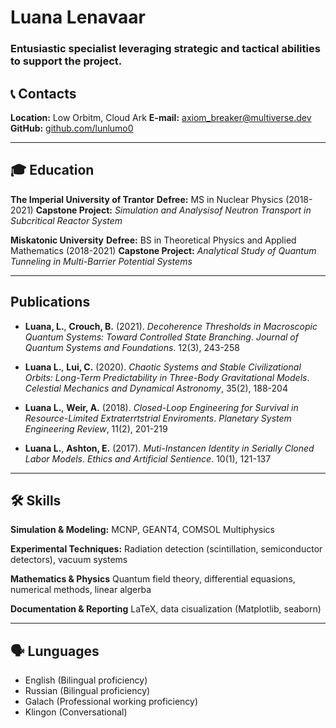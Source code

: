 # Luana Lenavaar

### Entusiastic specialist leveraging strategic and tactical abilities to support the project.


## 📞 Contacts
**Location:** Low Orbitm, Cloud Ark
**E-mail:** axiom_breaker@multiverse.dev
**GitHub:** [github.com/lunlumo0](https://github.com/lunlumo0/)

---

## 🎓 Education
**The Imperial University of Trantor**
**Defree:** MS in Nuclear Physics (2018-2021)
**Capstone Project:** *Simulation and Analysisof Neutron Transport in Subcritical Reactor System*

**Miskatonic University**
**Defree:** BS in Theoretical Physics and Applied Mathematics (2018-2021)
**Capstone Project:** *Analytical Study of Quantum Tunneling in Multi-Barrier Potential Systems*

---

## Publications
- **Luana, L.**, **Crouch, B.** (2021). *Decoherence Thresholds in Macroscopic Quantum Systems: Toward Controlled State Branching*.
*Journal of Quantum Systems and Foundations*. 12(3), 243-258

- **Luana L.**, **Lui, C.** (2020). *Chaotic Systems and Stable Civilizational Orbits: Long-Term Predictability in Three-Body Gravitational Models*.
*Celestial Mechanics and Dynamical Astronomy*, 35(2), 188-204

- **Luana L.**, **Weir, A.** (2018). *Closed-Loop Engineering for Survival in Resource-Limited Extraterrtstrial Enviroments*.
*Planetary System Engineering Review*, 11(2), 201-219

- **Luana L.**, **Ashton, E.** (2017). *Muti-Instancen Identity in Serially Cloned Labor Models*.
*Ethics and Artificial Sentience*. 10(1), 121-137

---

## 🛠 Skills
**Simulation & Modeling:**
MCNP, GEANT4, COMSOL Multiphysics

**Experimental Techniques:**
Radiation detection (scintillation, semiconductor detectors), vacuum systems

**Mathematics & Physics**
Quantum field theory, differential equasions, numerical methods, linear algerba

**Documentation & Reporting**
LaTeX, data cisualization (Matplotlib, seaborn)

---

## 🗣 Lunguages
- English (Bilingual proficiency)
- Russian (Bilingual proficiency)
- Galach (Professional working proficiency)
- Klingon (Conversational)